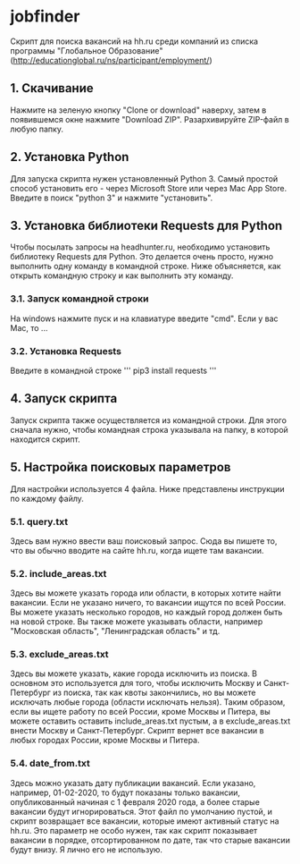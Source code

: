# jobfinder
Скрипт для поиска вакансий на hh.ru среди компаний из списка программы "Глобальное Образование" (http://educationglobal.ru/ns/participant/employment/)

## 1. Скачивание
Нажмите на зеленую кнопку "Clone or download" наверху, затем в появившемся окне нажмите "Download ZIP". Разархивируйте ZIP-файл в любую папку.

## 2. Установка Python
Для запуска скрипта нужен установленный Python 3. Самый простой способ установить его - через Microsoft Store или через Mac App Store. Введите в поиск "python 3" и нажмите "установить".

## 3. Установка библиотеки Requests для Python
Чтобы посылать запросы на headhunter.ru, необходимо установить библиотеку Requests для Python. Это делается очень просто, нужно выполнить одну команду в командной строке. Ниже объясняется, как открыть командную строку и как выполнить эту команду.

### 3.1. Запуск командной строки
На windows нажмите пуск и на клавиатуре введите "cmd". Если у вас Mac, то ...

### 3.2. Установка Requests
Введите в командной строке
'''
pip3 install requests
'''

## 4. Запуск скрипта
Запуск скрипта также осуществляется из командной строки. Для этого сначала нужно, чтобы командная строка указывала на папку, в которой находится скрипт. 

## 5. Настройка поисковых параметров
Для настройки используется 4 файла. Ниже представлены инструкции по каждому файлу.

### 5.1. query.txt
Здесь вам нужно ввести ваш поисковый запрос. Сюда вы пишете то, что вы обычно вводите на сайте hh.ru, когда ищете там вакансии.

### 5.2. include_areas.txt
Здесь вы можете указать города или области, в которых хотите найти вакансии. Если не указано ничего, то вакансии ищутся по всей России. Вы можете указать несколько городов, но каждый город должен быть на новой строке. Вы также можете указывать области, например "Московская область", "Ленинградская область" и тд.

### 5.3. exclude_areas.txt
Здесь вы можете указать, какие города исключить из поиска. В основном это используется для того, чтобы исключить Москву и Санкт-Петербург из поиска, так как квоты закончились, но вы можете исключать любые города (области исключать нельзя). Таким образом, если вы ищете работу по всей России, кроме Москвы и Питера, вы можете оставить оставить include_areas.txt пустым, а в exclude_areas.txt внести Москву и Санкт-Петербург. Скрипт вернет все вакансии в любых городах России, кроме Москвы и Питера.

### 5.4. date_from.txt
Здесь можно указать дату публикации вакансий. Если указано, например, 01-02-2020, то будут показаны только вакансии, опубликованный начиная с 1 февраля 2020 года, а более старые вакансии будут игнорироваться. Этот файл по умолчанию пустой, и скрипт возвращает все вакансии, которые имеют активный статус на hh.ru. Это параметр не особо нужен, так как скрипт показывает вакансии в порядке, отсортированном по дате, так что старые вакансии будут внизу. Я лично его не использую.

